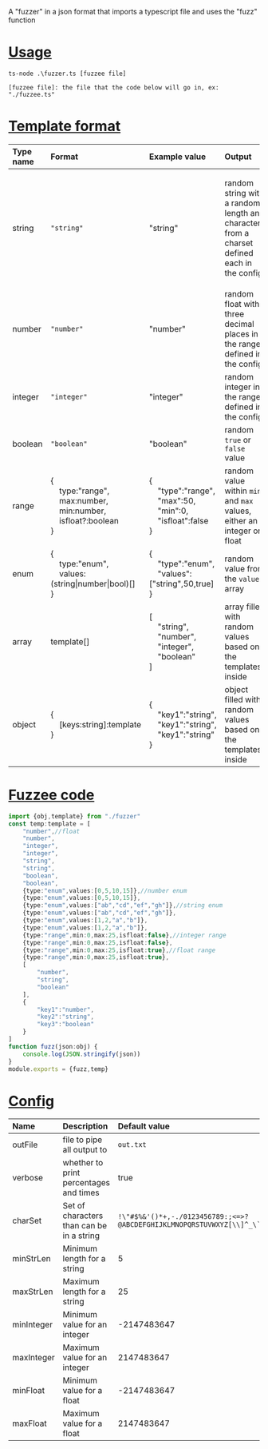 A \"fuzzer\" in a json format that imports a typescript file and uses the \"fuzz\" function

# [Usage](#usage)
`ts-node .\fuzzer.ts [fuzzee file]`
```
[fuzzee file]: the file that the code below will go in, ex: "./fuzzee.ts"
```
# [Template format](#templateFormat)
|Type name|Format |Example value |Output |
|:--------|:------------------------------------------------------|:------------------------------------------------|:------------------------------------------------------------------------|
|string |`"string"` |"string" |<p> random string with a random length and characters from a charset defined each in the config|
|number |`"number"` |"number" |random float with three decimal places in the range defined in the config|
|integer |`"integer"` |"integer" |random integer in the range defined in the config |
|boolean |`"boolean"` |"boolean" |random `true` or `false` value |
|range |{<br>&nbsp;&nbsp;&nbsp;&nbsp;type:"range",<br>&nbsp;&nbsp;&nbsp;&nbsp;max:number,<br>&nbsp;&nbsp;&nbsp;&nbsp;min:number,<br>&nbsp;&nbsp;&nbsp;&nbsp;isfloat?:boolean<br>}|{<br>&nbsp;&nbsp;&nbsp;&nbsp;"type":"range",<br>&nbsp;&nbsp;&nbsp;&nbsp;"max":50,<br>&nbsp;&nbsp;&nbsp;&nbsp;"min":0,<br>&nbsp;&nbsp;&nbsp;&nbsp;"isfloat":false<br>}|random value within `min` and `max` values, either an integer or float |
|enum |{<br>&nbsp;&nbsp;&nbsp;&nbsp;type:"enum",<br>&nbsp;&nbsp;&nbsp;&nbsp;values:(string\|number\|bool)[]<br>} |{<br>&nbsp;&nbsp;&nbsp;&nbsp;"type":"enum",<br>&nbsp;&nbsp;&nbsp;&nbsp;"values":["string",50,true]<br>} |random value from the `values` array |
|array |template[] |[<br>&nbsp;&nbsp;&nbsp;&nbsp;"string",<br>&nbsp;&nbsp;&nbsp;&nbsp;"number",<br>&nbsp;&nbsp;&nbsp;&nbsp;"integer",<br>&nbsp;&nbsp;&nbsp;&nbsp;"boolean"<br>] |array filled with random values based on the templates inside |
|object |{<br>&nbsp;&nbsp;&nbsp;&nbsp;[keys:string]:template<br>} |{<br>&nbsp;&nbsp;&nbsp;&nbsp;"key1":"string",<br>&nbsp;&nbsp;&nbsp;&nbsp;"key1":"string",<br>&nbsp;&nbsp;&nbsp;&nbsp;"key1":"string"<br>}|object filled with random values based on the templates inside |
# [Fuzzee code](#fuzzeeCode)
```typescript
import {obj,template} from "./fuzzer"
const temp:template = [
    "number",//float
    "number",
    "integer",
    "integer",
    "string",
    "string",
    "boolean",
    "boolean",
    {type:"enum",values:[0,5,10,15]},//number enum
    {type:"enum",values:[0,5,10,15]},
    {type:"enum",values:["ab","cd","ef","gh"]},//string enum
    {type:"enum",values:["ab","cd","ef","gh"]},
    {type:"enum",values:[1,2,"a","b"]},
    {type:"enum",values:[1,2,"a","b"]},
    {type:"range",min:0,max:25,isfloat:false},//integer range
    {type:"range",min:0,max:25,isfloat:false},
    {type:"range",min:0,max:25,isfloat:true},//float range
    {type:"range",min:0,max:25,isfloat:true},
    [
        "number",
        "string",
        "boolean"
    ],
    {
        "key1":"number",
        "key2":"string",
        "key3":"boolean"
    }
]
function fuzz(json:obj) {
    console.log(JSON.stringify(json))
}
module.exports = {fuzz,temp}
```
# [Config](#config)
|Name      |Description                              |Default value                                                                                          |
|:---------|:----------------------------------------|:------------------------------------------------------------------------------------------------------|
|outFile   |file to pipe all output to               |`out.txt`                                                                                              |
|verbose   |whether to print percentages and times   |true                                                                                                   |
|charSet   |Set of characters than can be in a string|``!\"#$%&'()*+,-./0123456789:;<=>?@ABCDEFGHIJKLMNOPQRSTUVWXYZ[\\]^_\`abcdefghijklmnopqrstuvwxyz{\|}~"``|
|minStrLen |Minimum length for a string              |5                                                                                                      |
|maxStrLen |Maximum length for a string              |25                                                                                                     |
|minInteger|Minimum value for an integer             |-2147483647                                                                                            |
|maxInteger|Maximum value for an integer             |2147483647                                                                                             |
|minFloat  |Minimum value for a float                |-2147483647                                                                                            |
|maxFloat  |Maximum value for a float                |2147483647                                                                                             |
